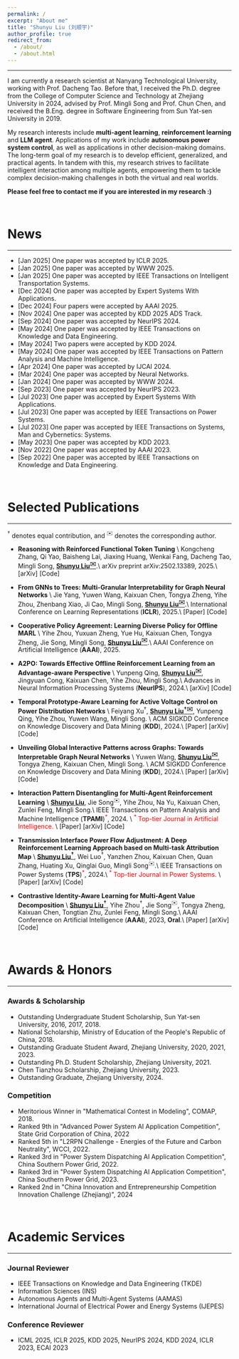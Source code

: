 ```yaml
---
permalink: /
excerpt: "About me"
title: "Shunyu Liu (刘顺宇)"
author_profile: true
redirect_from: 
  - /about/
  - /about.html
---
```



---


I am currently a research scientist at <a href="https://www.ntu.edu.sg/" target="_blank" style="text-decoration: none">Nanyang Technological University</a>, working with Prof. <a href="https://scholar.google.com/citations?user=RwlJNLcAAAAJ" target="_blank" style="text-decoration: none">Dacheng Tao</a>. Before that, I received the Ph.D. degree from the College of Computer Science and Technology at <a href="https://www.zju.edu.cn/english/" target="_blank" style="text-decoration: none">Zhejiang University</a> in 2024, advised by Prof. <a href="https://person.zju.edu.cn/en/msong" target="_blank" style="text-decoration: none">Mingli Song</a> and Prof. <a href="https://person.zju.edu.cn/en/0082004" target="_blank" style="text-decoration: none">Chun Chen</a>, and received the B.Eng. degree in Software Engineering from <a href="https://www.sysu.edu.cn/sysuen/" target="_blank" style="text-decoration: none">Sun Yat-sen University</a> in 2019. 

My research interests include **multi-agent learning**, **reinforcement learning** and **LLM agent**. Applications of my work include **autonomous power system control**, as well as applications in other decision-making domains. The long-term goal of my research is to develop efficient, generalized, and practical agents. In tandem with this, my research strives to facilitate intelligent interaction among multiple agents, empowering them to tackle complex decision-making challenges in both the virtual and real worlds. 

**Please feel free to contact me if you are interested in my research :)**

<br>


# News
---


- [Jan 2025] One paper was accepted by <a href="https://iclr.cc/Conferences/2025" target="_blank" style="text-decoration: none">ICLR 2025</a>.
- [Jan 2025] One paper was accepted by <a href="https://www2025.thewebconf.org/" target="_blank" style="text-decoration: none">WWW 2025</a>.
- [Jan 2025] One paper was accepted by <a href="https://ieeexplore.ieee.org/xpl/RecentIssue.jsp?punumber=6979" target="_blank" style="text-decoration: none">IEEE Transactions on Intelligent Transportation Systems</a>.
- [Dec 2024] One paper was accepted by <a href="https://www.sciencedirect.com/journal/expert-systems-with-applications" target="_blank" style="text-decoration: none">Expert Systems With Applications</a>.
- [Dec 2024] Four papers were accepted by <a href="https://aaai.org/conference/aaai/aaai-25/" target="_blank" style="text-decoration: none">AAAI 2025</a>.
- [Nov 2024] One paper was accepted by <a href="https://kdd2025.kdd.org/" target="_blank" style="text-decoration: none">KDD 2025 ADS Track</a>.
- [Sep 2024] One paper was accepted by <a href="https://nips.cc/Conferences/2024" target="_blank" style="text-decoration: none">NeurIPS 2024</a>.
- [May 2024] One paper was accepted by <a href="https://ieeexplore.ieee.org/xpl/RecentIssue.jsp?punumber=69" target="_blank" style="text-decoration: none">IEEE Transactions on Knowledge and Data Engineering</a>.
- [May 2024] Two papers were accepted by <a href="https://kdd2024.kdd.org/" target="_blank" style="text-decoration: none">KDD 2024</a>.
- [May 2024] One paper was accepted by <a href="https://ieeexplore.ieee.org/xpl/RecentIssue.jsp?punumber=34" target="_blank" style="text-decoration: none">IEEE Transactions on Pattern Analysis and Machine Intelligence</a>.
- [Apr 2024] One paper was accepted by <a href="https://ijcai24.org/" target="_blank" style="text-decoration: none">IJCAI 2024</a>.
- [Mar 2024] One paper was accepted by <a href="https://www.sciencedirect.com/journal/neural-networks" target="_blank" style="text-decoration: none">Neural Networks</a>.
- [Jan 2024] One paper was accepted by <a href="https://www2024.thewebconf.org/" target="_blank" style="text-decoration: none">WWW 2024</a>.
- [Sep 2023] One paper was accepted by <a href="https://nips.cc/Conferences/2023" target="_blank" style="text-decoration: none">NeurIPS 2023</a>.
- [Jul 2023] One paper was accepted by <a href="https://www.sciencedirect.com/journal/expert-systems-with-applications" target="_blank" style="text-decoration: none">Expert Systems With Applications</a>.
- [Jul 2023] One paper was accepted by <a href="https://ieeexplore.ieee.org/xpl/RecentIssue.jsp?punumber=59" target="_blank" style="text-decoration: none">IEEE Transactions on Power Systems</a>.
- [Jul 2023] One paper was accepted by <a href="https://ieeexplore.ieee.org/xpl/RecentIssue.jsp?punumber=6221021" target="_blank" style="text-decoration: none">IEEE Transactions on Systems, Man and Cybernetics: Systems</a>.
- [May 2023] One paper was accepted by <a href="https://kdd.org/kdd2023/" target="_blank" style="text-decoration: none">KDD 2023</a>.
- [Nov 2022] One paper was accepted by <a href="https://aaai-23.aaai.org/" target="_blank" style="text-decoration: none">AAAI 2023</a>.
- [Sep 2022] One paper was accepted by <a href="https://ieeexplore.ieee.org/xpl/RecentIssue.jsp?punumber=69" target="_blank" style="text-decoration: none">IEEE Transactions on Knowledge and Data Engineering</a>.


<br>




# Selected Publications
---



$^\dagger$ denotes equal contribution, and $^✉️$ denotes the corresponding author.


- **Reasoning with Reinforced Functional Token Tuning**  \\
  Kongcheng Zhang, Qi Yao, Baisheng Lai, Jiaxing Huang, Wenkai Fang, Dacheng Tao, Mingli Song, **<u>Shunyu Liu$^✉️$</u>**.\\
  arXiv preprint arXiv:2502.13389, 2025.\\
  <a href="https://arxiv.org/abs/2502.13389" target="_blank" style="text-decoration: none">\[arXiv\]</a> <a href="https://github.com/sastpg/RFTT" target="_blank" style="text-decoration: none">\[Code\]</a>


- **From GNNs to Trees: Multi-Granular Interpretability for Graph Neural Networks**  \\
  Jie Yang, Yuwen Wang, Kaixuan Chen, Tongya Zheng, Yihe Zhou, Zhenbang Xiao, Ji Cao, Mingli Song, **<u>Shunyu Liu$^✉️$</u>**.\\
  International Conference on Learning Representations (**ICLR**), 2025.\\
  <a href="https://openreview.net/forum?id=KEUPk0wXXe" target="_blank" style="text-decoration: none">\[Paper\]</a>  <a href="https://github.com/dutyj2020/TIF" target="_blank" style="text-decoration: none">\[Code\]</a>

- **Cooperative Policy Agreement: Learning Diverse Policy for Offline MARL**  \\
  Yihe Zhou, Yuxuan Zheng, Yue Hu, Kaixuan Chen, Tongya Zheng, Jie Song, Mingli Song, **<u>Shunyu Liu$^✉️$</u>**.\\
  AAAI Conference on Artificial Intelligence (**AAAI**), 2025.


- **A2PO: Towards Effective Offline Reinforcement Learning from an Advantage-aware Perspective**  \\
  Yunpeng Qing, **<u>Shunyu Liu$^✉️$</u>**, Jingyuan Cong, Kaixuan Chen, Yihe Zhou, Mingli Song.\\
  Advances in Neural Information Processing Systems (**NeurIPS**), 2024.\\
  <a href="https://arxiv.org/abs/2403.07262" target="_blank" style="text-decoration: none">\[arXiv\]</a>  <a href="https://github.com/Plankson/A2PO" target="_blank" style="text-decoration: none">\[Code\]</a>

- **Temporal Prototype-Aware Learning for Active Voltage Control on Power Distribution Networks**  \\
  Feiyang Xu$^\dagger$, **<u>Shunyu Liu$^{\dagger ✉️}$</u>**, Yunpeng Qing, Yihe Zhou, Yuwen Wang, Mingli Song. \\
  ACM SIGKDD Conference on Knowledge Discovery and Data Mining (**KDD**), 2024.\\
  <a href="https://dl.acm.org/doi/abs/10.1145/3637528.3671790" target="_blank" style="text-decoration: none">\[Paper\]</a> <a href="https://arxiv.org/abs/2406.17818" target="_blank" style="text-decoration: none">\[arXiv\]</a> <a href="https://github.com/Canyizl/TPA-for-AVC" target="_blank" style="text-decoration: none">\[Code\]

- **Unveiling Global Interactive Patterns across Graphs: Towards Interpretable Graph Neural Networks**  \\
  Yuwen Wang, **<u>Shunyu Liu$^✉️$</u>**, Tongya Zheng, Kaixuan Chen, Mingli Song. \\
  ACM SIGKDD Conference on Knowledge Discovery and Data Mining (**KDD**), 2024.\\
  <a href="https://dl.acm.org/doi/abs/10.1145/3637528.3671838" target="_blank" style="text-decoration: none">\[Paper\]</a> <a href="https://arxiv.org/abs/2407.01979" target="_blank" style="text-decoration: none">\[arXiv\]</a> <a href="https://github.com/Wangyuwen0627/GIP-Framework" target="_blank" style="text-decoration: none">\[Code\]

- **Interaction Pattern Disentangling for Multi-Agent Reinforcement Learning**  \\
  **<u>Shunyu Liu</u>**, Jie Song$^✉️$, Yihe Zhou, Na Yu, Kaixuan Chen, Zunlei Feng, Mingli Song.\\
  IEEE Transactions on Pattern Analysis and Machine Intelligence (**TPAMI**)<span style="color:red">$^*$</span>, 2024. \\
  <span style="color:red">$^*$ Top-tier Journal in Artificial Intelligence.</span> \\
  <a href="https://ieeexplore.ieee.org/document/10529613" target="_blank" style="text-decoration: none">\[Paper\]</a> <a href="https://arxiv.org/abs/2207.03902" target="_blank" style="text-decoration: none">\[arXiv\]</a> <a href="https://github.com/liushunyu/OPT" target="_blank" style="text-decoration: none">\[Code\]</a>

- **Transmission Interface Power Flow Adjustment: A Deep Reinforcement Learning Approach based on Multi-task Attribution Map** \\
  **<u>Shunyu Liu$^\dagger$</u>**, Wei Luo$^\dagger$, Yanzhen Zhou, Kaixuan Chen, Quan Zhang, Huating Xu, Qinglai Guo, Mingli Song$^✉️$.\\
  IEEE Transactions on Power Systems (**TPS**)<span style="color:red">$^*$</span>, 2024.\\
  <span style="color:red">$^*$ Top-tier Journal in Power Systems.</span> \\
  <a href="https://ieeexplore.ieee.org/document/10192091" target="_blank" style="text-decoration: none">\[Paper\]</a> <a href="https://arxiv.org/abs/2405.15831" target="_blank" style="text-decoration: none">\[arXiv\]</a> <a href="https://github.com/Cra2yDavid/MAM" target="_blank" style="text-decoration: none">\[Code\]</a> 

- **Contrastive Identity-Aware Learning for Multi-Agent Value Decomposition** \\
  **<u>Shunyu Liu$^\dagger$</u>**, Yihe Zhou$^\dagger$, Jie Song$^✉️$, Tongya Zheng, Kaixuan Chen, Tongtian Zhu, Zunlei Feng, Mingli Song.\\
  AAAI Conference on Artificial Intelligence (**AAAI**), 2023, **Oral**.\\
  <a href="https://ojs.aaai.org/index.php/AAAI/article/view/26370" target="_blank" style="text-decoration: none">\[Paper\]</a> <a href="https://arxiv.org/abs/2211.12712" target="_blank" style="text-decoration: none">\[arXiv\]</a> <a href="https://github.com/liushunyu/CIA" target="_blank" style="text-decoration: none">\[Code\]</a>




<br>

# Awards & Honors
---



### Awards & Scholarship
  - Outstanding Undergraduate Student Scholarship, Sun Yat-sen University, 2016, 2017, 2018.
  - National Scholarship, Ministry of Education of the People's Republic of China, 2018.
  - Outstanding Graduate Student Award, Zhejiang University, 2020, 2021, 2023.
  - Outstanding Ph.D. Student Scholarship, Zhejiang University, 2021.
  - Chen Tianzhou Scholarship, Zhejiang University, 2023.
  - Outstanding Graduate, Zhejiang University, 2024.


### Competition
  - Meritorious Winner in "Mathematical Contest in Modeling", COMAP, 2018.
  - Ranked 9th in "Advanced Power System AI Application Competition", State Grid Corporation of China, 2022
  - Ranked 5th in "L2RPN Challenge - Energies of the Future and Carbon Neutrality", WCCI, 2022.
  - Ranked 3rd in "Power System Dispatching AI Application Competition", China Southern Power Grid, 2022.
  - Ranked 3rd in "Power System Dispatching AI Application Competition", China Southern Power Grid, 2023.
  - Ranked 2nd in "China Innovation and Entrepreneurship Competition Innovation Challenge (Zhejiang)", 2024

<br>

# Academic Services
---




### Journal Reviewer
  - IEEE Transactions on Knowledge and Data Engineering (TKDE)
  - Information Sciences (INS)
  - Autonomous Agents and Multi-Agent Systems (AAMAS)
  - International Journal of Electrical Power and Energy Systems (IJEPES)

### Conference Reviewer
  - ICML 2025, ICLR 2025, KDD 2025, NeurIPS 2024, KDD 2024, ICLR 2023, ECAI 2023



